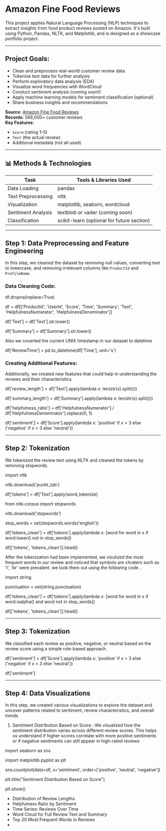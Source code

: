 # Amazon Fine Food Reviews

This project applies Natural Language Processing (NLP) techniques to extract insights from food product reviews posted on Amazon. It's built using Python, Pandas, NLTK, and Matplotlib, and is designed as a showcase portfolio project.

---

## Project Goals:

- Clean and preprocess real-world customer review data
- Tokenize text data for further analysis
- Perform exploratory data analysis (EDA)
- Visualize word frequencies with WordCloud
- Conduct sentiment analysis (coming soon!)
- Apply machine learning models for sentiment classification (optional)
- Share business insights and recommendations

**Source**: [Amazon Fine Food Reviews](https://www.kaggle.com/datasets/snap/amazon-fine-food-reviews)  
**Records**: 568,000+ customer reviews  
**Key Features**:
- `Score` (rating 1–5)
- `Text` (the actual review)
- Additional metadata (not all used)

---

## 📊 Methods & Technologies

| Task               | Tools & Libraries Used                     |
|--------------------|--------------------------------------------|
| Data Loading       | pandas                                     |
| Text Preprocessing | nltk                                       |
| Visualization      | matplotlib, seaborn, wordcloud             |
| Sentiment Analysis | textblob or vader (coming soon)            |
| Classification     | scikit-learn (optional for future section) |

---

## Step 1: Data Preprocessing and Feature Engineering
In this step, we cleaned the dataset by removing null values, converting text to lowercase, and removing irrelevant columns like `ProductId` and `ProfileName`. 

### Data Cleaning Code:
df.dropna(inplace=True)

df = df[['ProductId', 'UserId', 'Score', 'Time', 'Summary', 'Text', 
         'HelpfulnessNumerator', 'HelpfulnessDenominator']]

df['Text'] = df['Text'].str.lower()

df['Summary'] = df['Summary'].str.lower()

Also we coverted the current UNIX timestamp in our dataset to datetime

df['ReviewTime'] = pd.to_datetime(df['Time'], unit='s')

### Creating Additional Features:
Additionally, we created new features that could help in understanding the reviews and their characteristics

df['review_length'] = df['Text'].apply(lambda x: len(str(x).split()))

df['summary_length'] = df['Summary'].apply(lambda x: len(str(x).split()))

df['helpfulness_ratio'] = df['HelpfulnessNumerator'] / df['HelpfulnessDenominator'].replace(0, 1)

df['sentiment'] = df['Score'].apply(lambda x: 'positive' if x > 3 else ('negative' if x < 3 else 'neutral'))

---

## Step 2: Tokenization
We tokenized the review text using NLTK and cleaned the tokens by removing stopwords.

import nltk

nltk.download('punkt_tab')

df['tokens'] = df['Text'].apply(word_tokenize)


from nltk.corpus import stopwords

nltk.download('stopwords')

stop_words = set(stopwords.words('english'))

df['tokens_clean'] = df['tokens'].apply(lambda x: [word for word in x if word.lower() not in stop_words])

df[['tokens', 'tokens_clean']].head()

After the tokenization had been implemented, we visulized the most frequent words in our review and noticed that symbols are chraters such as 'I', 'br' were prevalent. we took them out using the following code .

import string

punctuation = set(string.punctuation)

df['tokens_clean'] = df['tokens'].apply(lambda x: [word for word in x if word.isalpha() and word not in stop_words])

df[['tokens', 'tokens_clean']].head()

--- 

## Step 3: Tokenization
We classified each review as positive, negative, or neutral based on the review score using a simple rule-based approach.

df['sentiment'] = df['Score'].apply(lambda x: 'positive' if x > 3 else ('negative' if x < 3 else 'neutral'))

df['sentiment']

---

## Step 4: Data Visualizations
In this step, we created various visualizations to explore the dataset and uncover patterns related to sentiment, review characteristics, and overall trends

1. Sentiment Distribution Based on Score : We visualized how the sentiment distribution varies across different review scores. This helps us understand if higher scores correlate with more positive sentiments or if negative sentiments can still appear in high-rated reviews

import seaborn as sns

import matplotlib.pyplot as plt

sns.countplot(data=df, x='sentiment', order=['positive', 'neutral', 'negative'])

plt.title("Sentiment Distribution Based on Score")

plt.show()






- Distribution of Review Lengths
- Helpfulness Ratio by Sentiment
- Time Series: Reviews Over Time
- Word Cloud for Full Review Text and Summary
- Top 20 Most Frequent Words in Reviews
- 








